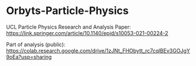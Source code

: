 # Orbyts-Particle-Physics
UCL Particle Physics Research and Analysis
Paper: https://link.springer.com/article/10.1140/epjd/s10053-021-00224-2

Part of analysis (public): https://colab.research.google.com/drive/1zJNt_FHObytt_rc7cqlBEv3GOJgY9oEa?usp=sharing
